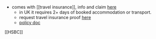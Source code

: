 
- comes with [[travel insurance]], info and claim [here](https://www.hsbc.co.uk/help/coronavirus/travel-guidance/whats-covered-under-hsbc-travel-insurance/)
	- in UK it requires 2+ days of booked accommodation or transport.
	- request travel insurance proof [here](https://workplace.aviva.co.uk/partners/hsbc/travel/travel-proof-of-cover/)
	- [policy doc](https://www.hsbc.co.uk/content/dam/hsbc/gb/pdf/Premier-IPID.pdf)


[[HSBC]]